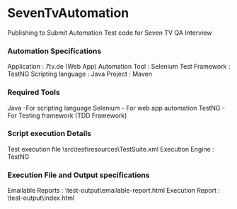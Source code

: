 # SevenTvAutomation
Publishing to Submit Automation Test code for Seven TV QA Interview

### Automation Specifications ###
 Application : 7tv.de (Web App)
 Automation Tool : Selenium
 Test Framework : TestNG
 Scripting language : Java
 Project : Maven

### Required Tools ###
 Java -For scripting language
 Selenium - For web app automation
 TestNG - For Testing framework (TDD Framework)
  
### Script execution Details ###
 Test execution file \src\test\resources\TestSuite.xml
 Execution Engine : TestNG

### Execution File and Output specifications ###
 Emailable Reports : \test-output\emailable-report.html
 Execution Report : \test-output\index.html


